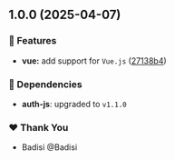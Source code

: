 ## 1.0.0 (2025-04-07)

### 🚀 Features

- **vue:** add support for `Vue.js` ([27138b4](https://github.com/Badisi/auth-js/commit/27138b4))

### 🌱 Dependencies

- **auth-js**: upgraded to `v1.1.0`

### ❤️ Thank You

- Badisi @Badisi
